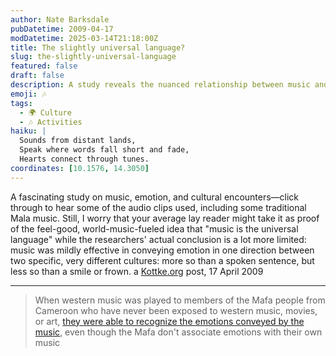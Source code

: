 ```yaml
---
author: Nate Barksdale
pubDatetime: 2009-04-17
modDatetime: 2025-03-14T21:18:00Z
title: The slightly universal language?
slug: the-slightly-universal-language
featured: false
draft: false
description: A study reveals the nuanced relationship between music and emotion across cultures, highlighting its effectiveness in conveying feelings with some limitations.
emoji: 🎶
tags:
  - 🌍 Culture
  - 🎶 Activities
haiku: |
  Sounds from distant lands,  
  Speak where words fall short and fade,  
  Hearts connect through tunes.
coordinates: [10.1576, 14.3050]
---
```


A fascinating study on music, emotion, and cultural encounters—click through to hear some of the audio clips used, including some traditional Mala music. Still, I worry that your average lay reader might take it as proof of the feel-good, world-music-fueled idea that "music is the universal language" while the researchers' actual conclusion is a lot more limited: music was mildly effective in conveying emotion in one direction between two specific, very different cultures: more so than a spoken sentence, but less so than a smile or frown. a [Kottke.org](http://www.kottke.org/09/04/understanding-emotions-in-music) post, 17 April 2009

---

> When western music was played to members of the Mafa people from Cameroon who have never been exposed to western music, movies, or art, [they were able to recognize the emotions conveyed by the music](http://web.archive.org/web/20120508234029/http://scienceblogs.com/cognitivedaily/2009/04/even_isolated_cultures_underst.php), even though the Mafa don't associate emotions with their own music

